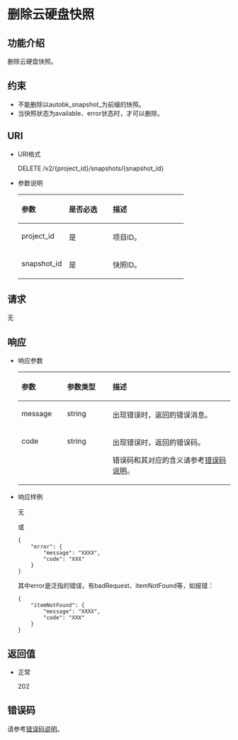 # 删除云硬盘快照<a name="ZH-CN_TOPIC_0051408625"></a>

## 功能介绍<a name="section4805694511340"></a>

删除云硬盘快照。

## 约束<a name="section18631564103149"></a>

-   不能删除以autobk\_snapshot\_为前缀的快照。
-   当快照状态为available、error状态时，才可以删除。

## URI<a name="section268627411340"></a>

-   URI格式

    DELETE /v2/\{project\_id\}/snapshots/\{snapshot\_id\}

-   参数说明

    <a name="table5655293911340"></a>
    <table><thead align="left"><tr id="row4718979611340"><th class="cellrowborder" valign="top" width="28.57%" id="mcps1.1.4.1.1"><p id="p6427715211340"><a name="p6427715211340"></a><a name="p6427715211340"></a>参数</p>
    </th>
    <th class="cellrowborder" valign="top" width="26.529999999999998%" id="mcps1.1.4.1.2"><p id="p3906685711340"><a name="p3906685711340"></a><a name="p3906685711340"></a>是否必选</p>
    </th>
    <th class="cellrowborder" valign="top" width="44.9%" id="mcps1.1.4.1.3"><p id="p1029885411340"><a name="p1029885411340"></a><a name="p1029885411340"></a>描述</p>
    </th>
    </tr>
    </thead>
    <tbody><tr id="row2890086411340"><td class="cellrowborder" valign="top" width="28.57%" headers="mcps1.1.4.1.1 "><p id="p5926863811340"><a name="p5926863811340"></a><a name="p5926863811340"></a>project_id</p>
    </td>
    <td class="cellrowborder" valign="top" width="26.529999999999998%" headers="mcps1.1.4.1.2 "><p id="p3603037711340"><a name="p3603037711340"></a><a name="p3603037711340"></a>是</p>
    </td>
    <td class="cellrowborder" valign="top" width="44.9%" headers="mcps1.1.4.1.3 "><p id="p3277940011340"><a name="p3277940011340"></a><a name="p3277940011340"></a>项目ID。</p>
    </td>
    </tr>
    <tr id="row2657914711340"><td class="cellrowborder" valign="top" width="28.57%" headers="mcps1.1.4.1.1 "><p id="p542726811340"><a name="p542726811340"></a><a name="p542726811340"></a>snapshot_id</p>
    </td>
    <td class="cellrowborder" valign="top" width="26.529999999999998%" headers="mcps1.1.4.1.2 "><p id="p3695552511340"><a name="p3695552511340"></a><a name="p3695552511340"></a>是</p>
    </td>
    <td class="cellrowborder" valign="top" width="44.9%" headers="mcps1.1.4.1.3 "><p id="p4060754311340"><a name="p4060754311340"></a><a name="p4060754311340"></a>快照ID。</p>
    </td>
    </tr>
    </tbody>
    </table>


## 请求<a name="section87667311340"></a>

无

## 响应<a name="section5147449911340"></a>

-   响应参数

    <a name="table46654279102454"></a>
    <table><thead align="left"><tr id="row6664264102454"><th class="cellrowborder" valign="top" width="21.43%" id="mcps1.1.4.1.1"><p id="p2934472102454"><a name="p2934472102454"></a><a name="p2934472102454"></a>参数</p>
    </th>
    <th class="cellrowborder" valign="top" width="21.43%" id="mcps1.1.4.1.2"><p id="p1338569102927"><a name="p1338569102927"></a><a name="p1338569102927"></a>参数类型</p>
    </th>
    <th class="cellrowborder" valign="top" width="57.14%" id="mcps1.1.4.1.3"><p id="p23036595102454"><a name="p23036595102454"></a><a name="p23036595102454"></a>描述</p>
    </th>
    </tr>
    </thead>
    <tbody><tr id="row12419334102454"><td class="cellrowborder" valign="top" width="21.43%" headers="mcps1.1.4.1.1 "><p id="p66442012102454"><a name="p66442012102454"></a><a name="p66442012102454"></a>message</p>
    </td>
    <td class="cellrowborder" valign="top" width="21.43%" headers="mcps1.1.4.1.2 "><p id="p58201874102927"><a name="p58201874102927"></a><a name="p58201874102927"></a>string</p>
    </td>
    <td class="cellrowborder" valign="top" width="57.14%" headers="mcps1.1.4.1.3 "><p id="p9725329102454"><a name="p9725329102454"></a><a name="p9725329102454"></a>出现错误时，返回的错误消息。</p>
    </td>
    </tr>
    <tr id="row20419099102454"><td class="cellrowborder" valign="top" width="21.43%" headers="mcps1.1.4.1.1 "><p id="p43334338102454"><a name="p43334338102454"></a><a name="p43334338102454"></a>code</p>
    </td>
    <td class="cellrowborder" valign="top" width="21.43%" headers="mcps1.1.4.1.2 "><p id="p16731376102927"><a name="p16731376102927"></a><a name="p16731376102927"></a>string</p>
    </td>
    <td class="cellrowborder" valign="top" width="57.14%" headers="mcps1.1.4.1.3 "><p id="p29729347102454"><a name="p29729347102454"></a><a name="p29729347102454"></a>出现错误时，返回的错误码。</p>
    <p id="p66237533102454"><a name="p66237533102454"></a><a name="p66237533102454"></a>错误码和其对应的含义请参考<a href="错误码说明.md">错误码说明</a>。</p>
    </td>
    </tr>
    </tbody>
    </table>

-   响应样例

    无

    或

    ```
    {
        "error": {
            "message": "XXXX", 
            "code": "XXX"
        }
    }
    ```

    其中error是泛指的错误，有badRequest、itemNotFound等，如报错：

    ```
    {
        "itemNotFound": {
            "message": "XXXX", 
            "code": "XXX"
        }
    }
    ```


## 返回值<a name="section1751558211340"></a>

-   正常

    202


## 错误码<a name="section431317151242"></a>

请参考[错误码说明](错误码说明.md)。

